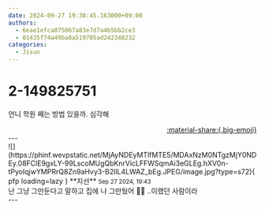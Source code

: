 ```yaml
---
date: 2024-09-27 19:38:45.163000+09:00
authors:
  - 6eae1efca075067a83e7d7a4b5bb2ce3
  - 01435f74a49ba8a519705ad242348232
categories:
  - Jisun
---
```


# 2-149825751

<div class="post-container" markdown="1">
<div class="content-container md-sidebar__scrollwrap" markdown="1">

언니 학원 째는 방법 있을까. 심각해 

</div>
</div>

<div style="text-align: right;" markdown="1">
<a href="https://weverse.io/fromis9/fanpost/2-149825751" style="text-align: right;">:material-share:{.big-emoji}</a>
</div>
---

<div class="comments-container md-sidebar__scrollwrap" markdown="1">
<div class="comment" markdown="1">
<div class='id-container' markdown="1">
![](https://phinf.wevpstatic.net/MjAyNDEyMTlfMTE5/MDAxNzM0NTgzMjY0NDEy.08FClE9gxLY-99LscoMUgQbKnrVicLFFWSqmAi3eGLEg.hXV0n-tPyoIqjwYMPRrQ8Zn9aHvy3-B2llL4LWAZ_bEg.JPEG/image.jpg?type=s72){ pfp loading=lazy }
**<span class="artist">지선</span>** <small>Sep 27 2024, 19:43</small><br>
</div>
<div class='comment-body' markdown="1">
난 그냥 그만둔다고 말하고 집에 나 그만뒀어 👍🏻 ..이랬던 사람이라
</div>
</div>
</div>
---
